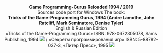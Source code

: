 <p align="center">
<b>Game Programming-Gurus Reloaded 1994 / 2019</b>
<br>
Sources code port for Windows
The book:
<br>
<b>Tricks of the Game-Programming Gurus, 1994
(Andre Lamothe, John Ratcliff, Mark Seminatore, Denise Tyler)</b>
<br>
English & Russian Edition
<br>
«Tricks of the Game-Programming Gurus»
ISBN: 978-0672305078, Sams Publishing, 1994
<img src="https://raw.githubusercontent.com/myfoundation/Game-Programming-Gurus-Reloaded/master/jacket_en.png">
/
«Секреты программирования игр»
ISBN: 5-88782-037-3, «Питер Пресс», 1995
<img src="https://raw.githubusercontent.com/myfoundation/Game-Programming-Gurus-Reloaded/master/jacket_ru.jpg">
</p>

